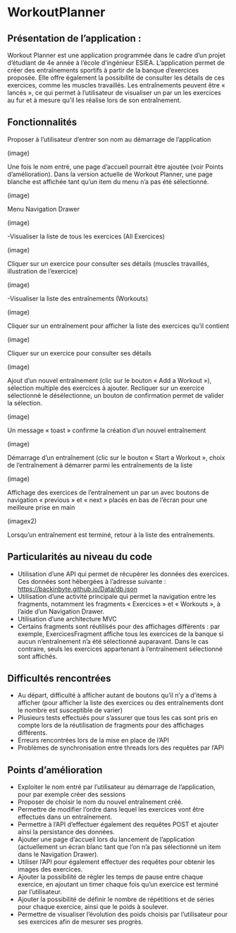 # WorkoutPlanner

## Présentation de l’application :
Workout Planner est une application programmée dans le cadre d’un projet d’étudiant de 4e année à l’école d’ingénieur ESIEA. L’application permet de créer des entraînements sportifs à partir de la banque d’exercices proposée. Elle offre également la possibilité de consulter les détails de ces exercices, comme les muscles travaillés. Les entraînements peuvent être « lancés », ce qui permet à l’utilisateur de visualiser un par un les exercices au fur et à mesure qu’il les réalise lors de son entraînement.

## Fonctionnalités
Proposer à l’utilisateur d’entrer son nom au démarrage de l’application

(image)

Une fois le nom entré, une page d’accueil pourrait être ajoutée (voir Points d’amélioration). Dans la version actuelle de Workout Planner, une page blanche est affichée tant qu’un item du menu n’a pas été sélectionné.

(image)

Menu Navigation Drawer

(image)

-Visualiser la liste de tous les exercices (All Exercices)

(image)

Cliquer sur un exercice pour consulter ses détails (muscles travaillés, illustration de l’exercice)

(image)

-Visualiser la liste des entraînements (Workouts)

(image)

Cliquer sur un entraînement pour afficher la liste des exercices qu’il contient

(image)

Cliquer sur un exercice pour consulter ses détails

(image)

Ajout d’un nouvel entraînement (clic sur le bouton « Add a Workout »), sélection multiple des exercices à ajouter.
Recliquer sur un exercice sélectionné le désélectionne, un bouton de confirmation permet de valider la sélection.

(image)

Un message « toast » confirme la création d’un nouvel entraînement

(image)

Démarrage d’un entraînement (clic sur le bouton « Start a Workout », choix de l’entraînement à démarrer parmi les entraînements de la liste

(image)

Affichage des exercices de l’entraînement un par un avec boutons de navigation « previous » et « next » placés en bas de l’écran pour une meilleure prise en main

(imagex2)

Lorsqu’un entraînement est terminé, retour à la liste des entraînements.

## Particularités au niveau du code
* Utilisation d’une API qui permet de récupérer les données des exercices. Ces données sont hébergées à l’adresse suivante : https://backinbyte.github.io/Data/db.json
* Utilisation d’une activité principale qui permet la navigation entre les fragments, notamment les fragments « Exercices » et « Workouts », à l’aide d’un Navigation Drawer.
* Utilisation d’une architecture MVC
* Certains fragments sont réutilisés pour des affichages différents : par exemple, ExercicesFragment affiche tous les exercices de la banque si aucun n’entraînement n’a été sélectionné auparavant. Dans le cas contraire, seuls les exercices appartenant à l’entraînement sélectionné sont affichés.

## Difficultés rencontrées
* Au départ, difficulté à afficher autant de boutons qu’il n’y a d’items à afficher (pour afficher la liste des exercices ou des entraînements dont le nombre est susceptible de varier)
* Plusieurs tests effectués pour s’assurer que tous les cas sont pris en compte lors de la réutilisation de fragments pour des affichages différents.
* Erreurs rencontrées lors de la mise en place de l’API
* Problèmes de synchronisation entre threads lors des requêtes par l’API

## Points d’amélioration
* Exploiter le nom entré par l’utilisateur au démarrage de l’application, pour par exemple créer des sessions
* Proposer de choisir le nom du nouvel entraînement créé.
* Permettre de modifier l’ordre dans lequel les exercices vont être effectués dans un entraînement.
* Permettre à l’API d’effectuer également des requêtes POST et ajouter ainsi la persistance des données.
* Ajouter une page d’accueil lors du lancement de l’application (actuellement un écran blanc tant que l’on n’a pas sélectionné un item dans le Navigation Drawer).
* Utiliser l’API pour également effectuer des requêtes pour obtenir les images des exercices.
* Ajouter la possibilité de régler les temps de pause entre chaque exercice, en ajoutant un timer chaque fois qu’un exercice est terminé par l’utilisateur.
* Ajouter la possibilité de définir le nombre de répétitions et de séries pour chaque exercice, ainsi que le poids à soulever.
* Permettre de visualiser l’évolution des poids choisis par l’utilisateur pour ses exercices afin de mesurer ses progrès.
